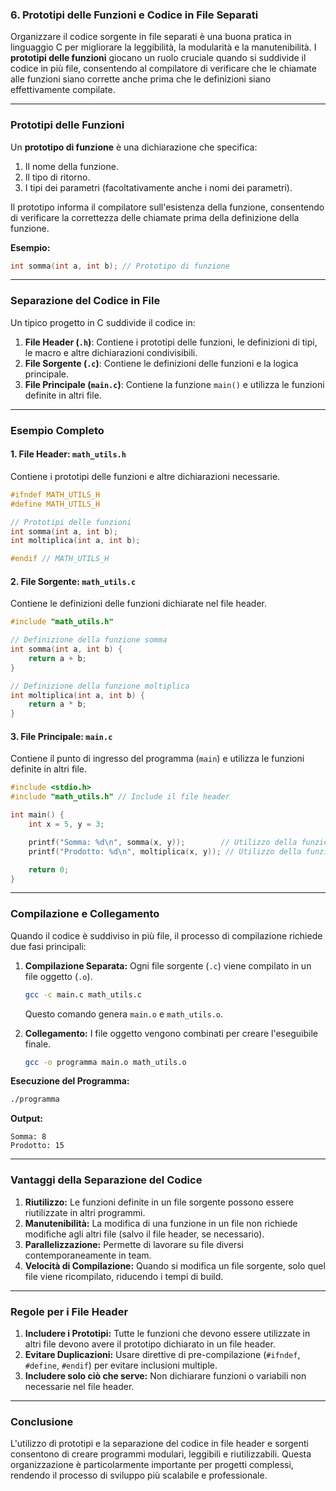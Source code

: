 ### **6. Prototipi delle Funzioni e Codice in File Separati**

Organizzare il codice sorgente in file separati è una buona pratica in linguaggio C per migliorare la leggibilità, la modularità e la manutenibilità. I **prototipi delle funzioni** giocano un ruolo cruciale quando si suddivide il codice in più file, consentendo al compilatore di verificare che le chiamate alle funzioni siano corrette anche prima che le definizioni siano effettivamente compilate.

---

### **Prototipi delle Funzioni**

Un **prototipo di funzione** è una dichiarazione che specifica:
1. Il nome della funzione.
2. Il tipo di ritorno.
3. I tipi dei parametri (facoltativamente anche i nomi dei parametri).

Il prototipo informa il compilatore sull'esistenza della funzione, consentendo di verificare la correttezza delle chiamate prima della definizione della funzione.

**Esempio:**
```c
int somma(int a, int b); // Prototipo di funzione
```

---

### **Separazione del Codice in File**

Un tipico progetto in C suddivide il codice in:
1. **File Header (`.h`)**: Contiene i prototipi delle funzioni, le definizioni di tipi, le macro e altre dichiarazioni condivisibili.
2. **File Sorgente (`.c`)**: Contiene le definizioni delle funzioni e la logica principale.
3. **File Principale (`main.c`)**: Contiene la funzione `main()` e utilizza le funzioni definite in altri file.

---

### **Esempio Completo**

#### **1. File Header: `math_utils.h`**
Contiene i prototipi delle funzioni e altre dichiarazioni necessarie.
```c
#ifndef MATH_UTILS_H
#define MATH_UTILS_H

// Prototipi delle funzioni
int somma(int a, int b);
int moltiplica(int a, int b);

#endif // MATH_UTILS_H
```

#### **2. File Sorgente: `math_utils.c`**
Contiene le definizioni delle funzioni dichiarate nel file header.
```c
#include "math_utils.h"

// Definizione della funzione somma
int somma(int a, int b) {
    return a + b;
}

// Definizione della funzione moltiplica
int moltiplica(int a, int b) {
    return a * b;
}
```

#### **3. File Principale: `main.c`**
Contiene il punto di ingresso del programma (`main`) e utilizza le funzioni definite in altri file.
```c
#include <stdio.h>
#include "math_utils.h" // Include il file header

int main() {
    int x = 5, y = 3;

    printf("Somma: %d\n", somma(x, y));        // Utilizzo della funzione somma
    printf("Prodotto: %d\n", moltiplica(x, y)); // Utilizzo della funzione moltiplica

    return 0;
}
```

---

### **Compilazione e Collegamento**

Quando il codice è suddiviso in più file, il processo di compilazione richiede due fasi principali:

1. **Compilazione Separata:** Ogni file sorgente (`.c`) viene compilato in un file oggetto (`.o`).
   ```bash
   gcc -c main.c math_utils.c
   ```
   Questo comando genera `main.o` e `math_utils.o`.

2. **Collegamento:** I file oggetto vengono combinati per creare l'eseguibile finale.
   ```bash
   gcc -o programma main.o math_utils.o
   ```

**Esecuzione del Programma:**
```bash
./programma
```

**Output:**
```
Somma: 8
Prodotto: 15
```

---

### **Vantaggi della Separazione del Codice**
1. **Riutilizzo:** Le funzioni definite in un file sorgente possono essere riutilizzate in altri programmi.
2. **Manutenibilità:** La modifica di una funzione in un file non richiede modifiche agli altri file (salvo il file header, se necessario).
3. **Parallelizzazione:** Permette di lavorare su file diversi contemporaneamente in team.
4. **Velocità di Compilazione:** Quando si modifica un file sorgente, solo quel file viene ricompilato, riducendo i tempi di build.

---

### **Regole per i File Header**
1. **Includere i Prototipi:** Tutte le funzioni che devono essere utilizzate in altri file devono avere il prototipo dichiarato in un file header.
2. **Evitare Duplicazioni:** Usare direttive di pre-compilazione (`#ifndef`, `#define`, `#endif`) per evitare inclusioni multiple.
3. **Includere solo ciò che serve:** Non dichiarare funzioni o variabili non necessarie nel file header.

---

### **Conclusione**

L'utilizzo di prototipi e la separazione del codice in file header e sorgenti consentono di creare programmi modulari, leggibili e riutilizzabili. Questa organizzazione è particolarmente importante per progetti complessi, rendendo il processo di sviluppo più scalabile e professionale.